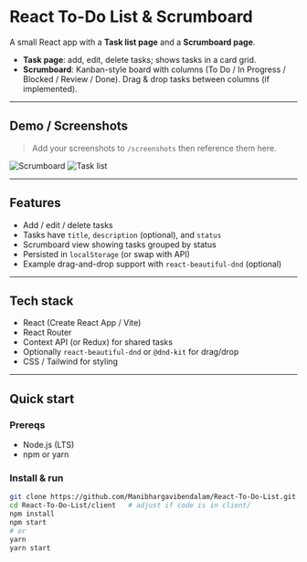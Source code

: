 # React To-Do List & Scrumboard

A small React app with a **Task list page** and a **Scrumboard page**.

- **Task page**: add, edit, delete tasks; shows tasks in a card grid.
- **Scrumboard**: Kanban-style board with columns (To Do / In Progress / Blocked / Review / Done). Drag & drop tasks between columns (if implemented).

---

## Demo / Screenshots

> Add your screenshots to `/screenshots` then reference them here.

![Scrumboard](/screenshots/Screenshot-from-2025-08-20-15-37-11.png)
![Task list](/screenshots/Screenshot-from-2025-08-20-15-37-01.png)

---

## Features

- Add / edit / delete tasks
- Tasks have `title`, `description` (optional), and `status`
- Scrumboard view showing tasks grouped by status
- Persisted in `localStorage` (or swap with API)
- Example drag-and-drop support with `react-beautiful-dnd` (optional)

---

## Tech stack

- React (Create React App / Vite)
- React Router
- Context API (or Redux) for shared tasks
- Optionally `react-beautiful-dnd` or `@dnd-kit` for drag/drop
- CSS / Tailwind for styling

---

## Quick start

### Prereqs
- Node.js (LTS)
- npm or yarn

### Install & run
```bash
git clone https://github.com/Manibhargavibendalam/React-To-Do-List.git
cd React-To-Do-List/client   # adjust if code is in client/
npm install
npm start
# or
yarn
yarn start
